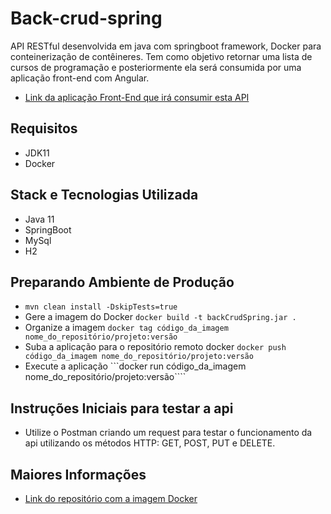 # Back-crud-spring
API RESTful desenvolvida em java com springboot framework, Docker para conteinerização de contêineres. Tem como objetivo retornar uma lista de cursos de programação e 
posteriormente ela será consumida por uma aplicação front-end com Angular.
* <p align="left"><a href="https://github.com/claubermartins/front-crud-angular">Link da aplicação Front-End que irá consumir esta API</a></p>

## Requisitos
* JDK11
* Docker

## Stack e Tecnologias Utilizada
* Java 11
* SpringBoot
* MySql
* H2

## Preparando Ambiente de Produção
* ```mvn clean install -DskipTests=true```
* Gere a imagem do Docker ```docker build -t backCrudSpring.jar .```
* Organize a imagem ```docker tag código_da_imagem nome_do_repositório/projeto:versão```
* Suba a aplicação para o repositório remoto docker ```docker push código_da_imagem nome_do_repositório/projeto:versão```
* Execute a aplicação ```docker run código_da_imagem nome_do_repositório/projeto:versão````

## Instruções Iniciais para testar a api
* Utilize o Postman criando um request para testar o funcionamento da api utilizando os métodos HTTP: GET, POST, PUT e DELETE.

## Maiores Informações
* <p align="left"><a href="">Link do repositório com a imagem Docker</a></p>

